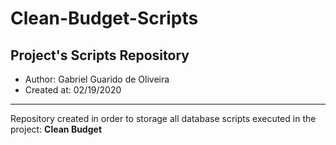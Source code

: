# Clean-Budget-Scripts
## Project's Scripts Repository

- Author: Gabriel Guarido de Oliveira
- Created at: 02/19/2020

---

Repository created in order to storage all database scripts executed in the project: <b>Clean Budget</b>
